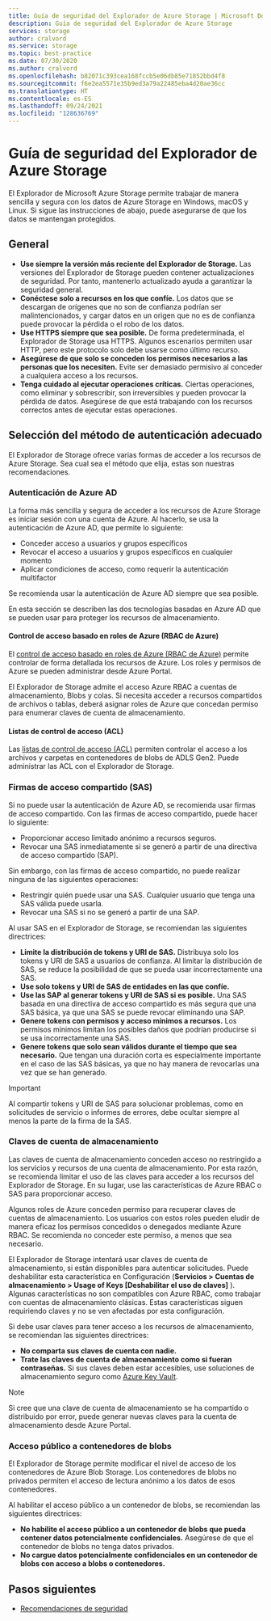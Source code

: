 ```yaml
---
title: Guía de seguridad del Explorador de Azure Storage | Microsoft Docs
description: Guía de seguridad del Explorador de Azure Storage
services: storage
author: cralvord
ms.service: storage
ms.topic: best-practice
ms.date: 07/30/2020
ms.author: cralvord
ms.openlocfilehash: b82071c393cea168fccb5e06db85e71852bbd4f8
ms.sourcegitcommit: f6e2ea5571e35b9ed3a79a22485eba4d20ae36cc
ms.translationtype: HT
ms.contentlocale: es-ES
ms.lasthandoff: 09/24/2021
ms.locfileid: "128636769"
---
```

# <a name="azure-storage-explorer-security-guide"></a>Guía de seguridad del Explorador de Azure Storage

El Explorador de Microsoft Azure Storage permite trabajar de manera sencilla y segura con los datos de Azure Storage en Windows, macOS y Linux. Si sigue las instrucciones de abajo, puede asegurarse de que los datos se mantengan protegidos.

## <a name="general"></a>General

- **Use siempre la versión más reciente del Explorador de Storage.** Las versiones del Explorador de Storage pueden contener actualizaciones de seguridad. Por tanto, mantenerlo actualizado ayuda a garantizar la seguridad general.
- **Conéctese solo a recursos en los que confíe.** Los datos que se descargan de orígenes que no son de confianza podrían ser malintencionados, y cargar datos en un origen que no es de confianza puede provocar la pérdida o el robo de los datos.
- **Use HTTPS siempre que sea posible.** De forma predeterminada, el Explorador de Storage usa HTTPS. Algunos escenarios permiten usar HTTP, pero este protocolo solo debe usarse como último recurso.
- **Asegúrese de que solo se conceden los permisos necesarios a las personas que los necesiten.** Evite ser demasiado permisivo al conceder a cualquiera acceso a los recursos.
- **Tenga cuidado al ejecutar operaciones críticas.** Ciertas operaciones, como eliminar y sobrescribir, son irreversibles y pueden provocar la pérdida de datos. Asegúrese de que está trabajando con los recursos correctos antes de ejecutar estas operaciones.

## <a name="choosing-the-right-authentication-method"></a>Selección del método de autenticación adecuado

El Explorador de Storage ofrece varias formas de acceder a los recursos de Azure Storage. Sea cual sea el método que elija, estas son nuestras recomendaciones.

### <a name="azure-ad-authentication"></a>Autenticación de Azure AD

La forma más sencilla y segura de acceder a los recursos de Azure Storage es iniciar sesión con una cuenta de Azure. Al hacerlo, se usa la autenticación de Azure AD, que permite lo siguiente:

- Conceder acceso a usuarios y grupos específicos
- Revocar el acceso a usuarios y grupos específicos en cualquier momento
- Aplicar condiciones de acceso, como requerir la autenticación multifactor

Se recomienda usar la autenticación de Azure AD siempre que sea posible.

En esta sección se describen las dos tecnologías basadas en Azure AD que se pueden usar para proteger los recursos de almacenamiento.

#### <a name="azure-role-based-access-control-azure-rbac"></a>Control de acceso basado en roles de Azure (RBAC de Azure)

El [control de acceso basado en roles de Azure (RBAC de Azure)](../../role-based-access-control/overview.md) permite controlar de forma detallada los recursos de Azure. Los roles y permisos de Azure se pueden administrar desde Azure Portal.

El Explorador de Storage admite el acceso Azure RBAC a cuentas de almacenamiento, Blobs y colas. Si necesita acceder a recursos compartidos de archivos o tablas, deberá asignar roles de Azure que concedan permiso para enumerar claves de cuenta de almacenamiento.

#### <a name="access-control-lists-acls"></a>Listas de control de acceso (ACL)

Las [listas de control de acceso (ACL)](../blobs/data-lake-storage-access-control.md) permiten controlar el acceso a los archivos y carpetas en contenedores de blobs de ADLS Gen2. Puede administrar las ACL con el Explorador de Storage.

### <a name="shared-access-signatures-sas"></a>Firmas de acceso compartido (SAS)

Si no puede usar la autenticación de Azure AD, se recomienda usar firmas de acceso compartido. Con las firmas de acceso compartido, puede hacer lo siguiente:

- Proporcionar acceso limitado anónimo a recursos seguros.
- Revocar una SAS inmediatamente si se generó a partir de una directiva de acceso compartido (SAP).

Sin embargo, con las firmas de acceso compartido, no puede realizar ninguna de las siguientes operaciones:

- Restringir quién puede usar una SAS. Cualquier usuario que tenga una SAS válida puede usarla.
- Revocar una SAS si no se generó a partir de una SAP.

Al usar SAS en el Explorador de Storage, se recomiendan las siguientes directrices:

- **Limite la distribución de tokens y URI de SAS.** Distribuya solo los tokens y URI de SAS a usuarios de confianza. Al limitar la distribución de SAS, se reduce la posibilidad de que se pueda usar incorrectamente una SAS.
- **Use solo tokens y URI de SAS de entidades en las que confíe.**
- **Use las SAP al generar tokens y URI de SAS si es posible.** Una SAS basada en una directiva de acceso compartido es más segura que una SAS básica, ya que una SAS se puede revocar eliminando una SAP.
- **Genere tokens con permisos y acceso mínimos a recursos.** Los permisos mínimos limitan los posibles daños que podrían producirse si se usa incorrectamente una SAS.
- **Genere tokens que solo sean válidos durante el tiempo que sea necesario.** Que tengan una duración corta es especialmente importante en el caso de las SAS básicas, ya que no hay manera de revocarlas una vez que se han generado.

> [!IMPORTANT]
> Al compartir tokens y URI de SAS para solucionar problemas, como en solicitudes de servicio o informes de errores, debe ocultar siempre al menos la parte de la firma de la SAS.

### <a name="storage-account-keys"></a>Claves de cuenta de almacenamiento

Las claves de cuenta de almacenamiento conceden acceso no restringido a los servicios y recursos de una cuenta de almacenamiento. Por esta razón, se recomienda limitar el uso de las claves para acceder a los recursos del Explorador de Storage. En su lugar, use las características de Azure RBAC o SAS para proporcionar acceso.

Algunos roles de Azure conceden permiso para recuperar claves de cuentas de almacenamiento. Los usuarios con estos roles pueden eludir de manera eficaz los permisos concedidos o denegados mediante Azure RBAC. Se recomienda no conceder este permiso, a menos que sea necesario.

El Explorador de Storage intentará usar claves de cuenta de almacenamiento, si están disponibles para autenticar solicitudes. Puede deshabilitar esta característica en Configuración (**Servicios > Cuentas de almacenamiento > Usage of Keys [Deshabilitar el uso de claves]** ). Algunas características no son compatibles con Azure RBAC, como trabajar con cuentas de almacenamiento clásicas. Estas características siguen requiriendo claves y no se ven afectadas por esta configuración.

Si debe usar claves para tener acceso a los recursos de almacenamiento, se recomiendan las siguientes directrices:

- **No comparta sus claves de cuenta con nadie.**
- **Trate las claves de cuenta de almacenamiento como si fueran contraseñas.** Si sus claves deben estar accesibles, use soluciones de almacenamiento seguro como [Azure Key Vault](https://azure.microsoft.com/services/key-vault/).

> [!NOTE]
> Si cree que una clave de cuenta de almacenamiento se ha compartido o distribuido por error, puede generar nuevas claves para la cuenta de almacenamiento desde Azure Portal.

### <a name="public-access-to-blob-containers"></a>Acceso público a contenedores de blobs

El Explorador de Storage permite modificar el nivel de acceso de los contenedores de Azure Blob Storage. Los contenedores de blobs no privados permiten el acceso de lectura anónimo a los datos de esos contenedores.

Al habilitar el acceso público a un contenedor de blobs, se recomiendan las siguientes directrices:

- **No habilite el acceso público a un contenedor de blobs que pueda contener datos potencialmente confidenciales.** Asegúrese de que el contenedor de blobs no tenga datos privados.
- **No cargue datos potencialmente confidenciales en un contenedor de blobs con acceso a blobs o contenedores.**

## <a name="next-steps"></a>Pasos siguientes

- [Recomendaciones de seguridad](../blobs/security-recommendations.md)
